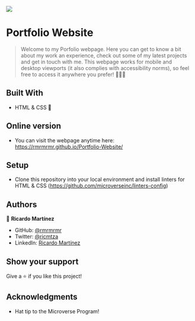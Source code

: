 ![](https://img.shields.io/badge/Microverse-blueviolet)

# Portfolio Website 

> Welcome to my Porfolio webpage.
Here you can get to know a bit about my work an experience, check out some of my latest projects and get in touch with me. This webpage works for mobile and desktop viewports (it also complies with accessibility norms), so feel free to access it anywhere you prefer! 🧑‍💻📱

## Built With

- HTML & CSS 🥽

## Online version 

- You can visit the webpage anytime here: https://rmrmrmr.github.io/Portfolio-Website/

## Setup

- Clone this repository into your local environment and install linters for HTML & CSS (https://github.com/microverseinc/linters-config)

## Authors

👤 **Ricardo Martínez**

- GitHub: [@rmrmrmr](https://github.com/rmrmrmr)
- Twitter: [@ricmtza](https://twitter.com/ricmtza)
- LinkedIn: [Ricardo Martínez](https://linkedin.com/in/)


## Show your support

Give a ⭐️ if you like this project!

## Acknowledgments

- Hat tip to the Microverse Program!

